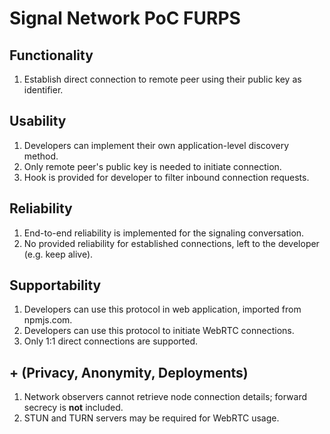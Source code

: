 # Signal Network PoC FURPS

## Functionality

1. Establish direct connection to remote peer using their public key as identifier.

## Usability

1. Developers can implement their own application-level discovery method.
2. Only remote peer's public key is needed to initiate connection.
3. Hook is provided for developer to filter inbound connection requests.

## Reliability

1. End-to-end reliability is implemented for the signaling conversation.
2. No provided reliability for established connections, left to the developer (e.g. keep alive).

## Supportability

1. Developers can use this protocol in web application, imported from npmjs.com.
2. Developers can use this protocol to initiate WebRTC connections.
3. Only 1:1 direct connections are supported.

## + (Privacy, Anonymity, Deployments)

1. Network observers cannot retrieve node connection details; forward secrecy is **not** included.
2. STUN and TURN servers may be required for WebRTC usage.